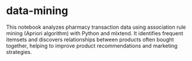 # data-mining
This notebook analyzes pharmacy transaction data using association rule mining (Apriori algorithm) with Python and mlxtend. It identifies frequent itemsets and discovers relationships between products often bought together, helping to improve product recommendations and marketing strategies.
